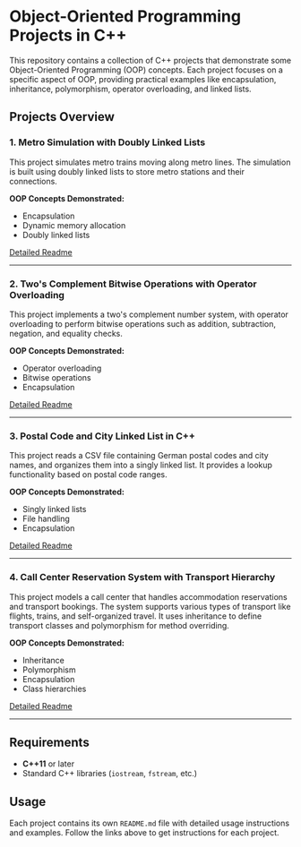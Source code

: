 # Object-Oriented Programming Projects in C++

This repository contains a collection of C++ projects that demonstrate some Object-Oriented Programming (OOP) concepts. Each project focuses on a specific aspect of OOP, providing practical examples like encapsulation, inheritance, polymorphism, operator overloading, and linked lists.

## Projects Overview

### 1. **Metro Simulation with Doubly Linked Lists**
This project simulates metro trains moving along metro lines. The simulation is built using doubly linked lists to store metro stations and their connections.

**OOP Concepts Demonstrated:**
- Encapsulation
- Dynamic memory allocation
- Doubly linked lists

[Detailed Readme](./metro_simulation/README.md)

---

### 2. **Two's Complement Bitwise Operations with Operator Overloading**
This project implements a two's complement number system, with operator overloading to perform bitwise operations such as addition, subtraction, negation, and equality checks.

**OOP Concepts Demonstrated:**
- Operator overloading
- Bitwise operations
- Encapsulation

[Detailed Readme](./twos_complement_operations/README.md)

---

### 3. **Postal Code and City Linked List in C++**
This project reads a CSV file containing German postal codes and city names, and organizes them into a singly linked list. It provides a lookup functionality based on postal code ranges.

**OOP Concepts Demonstrated:**
- Singly linked lists
- File handling
- Encapsulation

[Detailed Readme](./postal_code_linked_list/README.md)

---

### 4. **Call Center Reservation System with Transport Hierarchy**
This project models a call center that handles accommodation reservations and transport bookings. The system supports various types of transport like flights, trains, and self-organized travel. It uses inheritance to define transport classes and polymorphism for method overriding.

**OOP Concepts Demonstrated:**
- Inheritance
- Polymorphism
- Encapsulation
- Class hierarchies

[Detailed Readme](./call_center_reservation/README.md)

---

## Requirements

- **C++11** or later
- Standard C++ libraries (`iostream`, `fstream`, etc.)

## Usage

Each project contains its own `README.md` file with detailed usage instructions and examples. Follow the links above to get instructions for each project.


